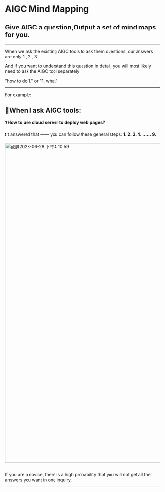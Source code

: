 # AIGC Mind Mapping

## Give AIGC a question,Output a set of mind maps for you.
---

When we ask the existing AIGC tools to ask them questions, our answers are only 1., 2., 3.

And if you want to understand this question in detail, you will most likely need to ask the AIGC tool separately

"how to do 1." or "1. what"

---

For example:

## 🧠When I ask AIGC tools:

❓**How to use cloud server to deploy web pages?**

❗️It answered that —— you can follow these general steps: **1. 2. 3. 4. ...... 9.** 

<img width="1040" alt="截屏2023-06-28 下午4 10 59" src="https://github.com/yanboishere/AIGC-Continue/assets/76860915/254ca754-92a1-4372-95c7-4eeef3fcaa18">

<br>
<br>


If you are a novice, there is a high probability that you will not get all the answers you want in one inquiry.

---
